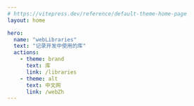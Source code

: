 ```yaml
---
# https://vitepress.dev/reference/default-theme-home-page
layout: home

hero:
  name: "webLibraries"
  text: "记录开发中使用的库"
  actions:
    - theme: brand
      text: 库
      link: /libraries
    - theme: alt
      text: 中文网
      link: /webZh
---
```


